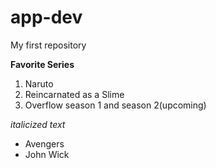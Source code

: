 # app-dev
My first repository

**Favorite Series**
1. Naruto
2. Reincarnated as a Slime
3. Overflow season 1 and season 2(upcoming)

*italicized text*
- Avengers
- John Wick
